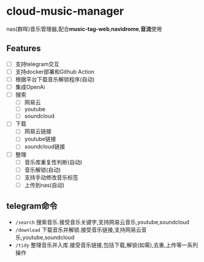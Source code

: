 # cloud-music-manager
nas(群晖)音乐管理器,配合**music-tag-web**,**navidrome**,**音流**使用

## Features

- [ ] 支持telegram交互
- [ ] 支持docker部署和Github Action
- [ ] 根据平台下载音乐解锁程序(自动)
- [ ] 集成OpenAi
- [ ] 搜索
  - [ ] 网易云
  - [ ] youtube
  - [ ] soundcloud
- [ ] 下载
  - [ ] 网易云链接
  - [ ] youtube链接
  - [ ] soundcloud链接
- [ ] 整理
    - [ ] 音乐库重复性判断(自动)
    - [ ] 音乐解锁(自动)
    - [ ] 支持手动修改音乐标签
    - [ ] 上传到nas(自动)

## telegram命令

- `/search` 搜索音乐.接受音乐关键字,支持网易云音乐,youtube,soundcloud
- `/download` 下载音乐并解锁.接受音乐链接,支持网易云音乐,youtube,soundcloud
- `/tidy` 整理音乐并入库.接受音乐链接,包括下载,解锁(如需),去重,上传等一系列操作
